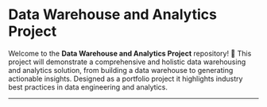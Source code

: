 # Data Warehouse and Analytics Project

Welcome to the **Data Warehouse and Analytics Project** repository! 🚀
 This project will demonstrate a comprehensive and holistic data warehousing and analytics solution, from building a data warehouse to generating actionable insights. Designed as a portfolio project it highlights industry best practices in data engineering and analytics.

---
